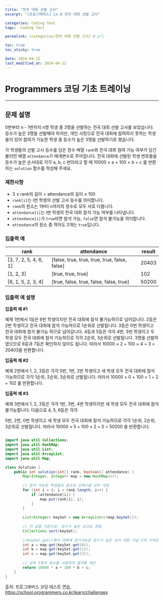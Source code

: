 ```yaml
---
title: "전국 대회 선발 고사"
excerpt: "[프로그래머스] Lv.0 전국 대회 선발 고사"

categories: Coding Test
tags:  Coding Test

permalink: /categories/전국 대회 선발 고사/ # url

toc: true
toc_sticky: true

date: 2024-04-22
last_modified_at: 2024-04-22
---
```


# Programmers 코딩 기초 트레이닝

---

## 문제 설명

0번부터 n - 1번까지 n명 학생 중 3명을 선발하는 전국 대회 선발 고사를 보았습니다. 등수가 높은 3명을 선발해야 하지만, 개인 사정으로 전국 대회에 참여하지 못하는 학생들이 있어 참여가 가능한 학생 중 등수가 높은 3명을 선발하기로 했습니다.

각 학생들의 선발 고사 등수를 담은 정수 배열 `rank`와 전국 대회 참여 가능 여부가 담긴 불리언 배열 `attendance`가 매개변수로 주어집니다. 전국 대회에 선발된 학생 번호들을 등수가 높은 순서대로 각각  a, b, c 번이라고 할 때 10000 × a + 100 × b + c 를 반환하는 `solution` 함수를 작성해 주세요.

### 제한사항
- 3 ≤ rank의 길이 = attendance의 길이 ≤ 100
- `rank[i]`는 i번 학생의 선발 고사 등수를 의미합니다.
- `rank`의 원소는 1부터 n까지의 정수로 모두 서로 다릅니다.
- `attendance[i]`는 i번 학생의 전국 대회 참석 가능 여부를 나타냅니다.
- `attendance[i]`가 `true`라면 참석 가능, `false`면 참석 불가능을 의미합니다.
- `attendance`의 원소 중 적어도 3개는 `true`입니다.

### 입출력 예

| rank                | attendance                            | result |
|---------------------|---------------------------------------|--------|
| [3, 7, 2, 5, 4, 6, 1] | [false, true, true, true, true, false, false] | 20403  |
| [1, 2, 3]             | [true, true, true]                                | 102       |
| [6, 1, 5, 2, 3, 4]   | [true, false, true, false, false, true]        | 50200  |

### 입출력 예 설명
**입출력 예 #1**

예제 1번에서 1등은 6번 학생이지만 전국 대회에 참석 불가능하므로 넘어갑니다. 2등은 2번 학생이고 전국 대회에 참석 가능하므로 1순위로 선발됩니다. 3등은 0번 학생이고 전국 대회에 참석 불가능 하므로 넘어갑니다. 4등과 5등은 각각 4번, 3번 학생이고 두 학생 모두 전국 대회에 참석 가능하므로 각각 2순위, 3순위로 선발됩니다. 3명을 선발하였으므로 6등과 7등은 확인하지 않아도 됩니다. 따라서 10000 × 2 + 100 × 4 + 3 = 20403을 반환합니다.

**입출력 예 #2**

예제 2번에서 1, 2, 3등은 각각 0번, 1번, 2번 학생이고 세 학생 모두 전국 대회에 참석 가능하므로 각각 1순위, 2순위, 3순위로 선발됩니다. 따라서 10000 × 0 + 100 × 1 + 2 = 102 를 반환합니다.

**입출력 예 #3**

예제 3번에서 1, 2, 3등은 각각 1번, 3번, 4번 학생이지만 세 학생 모두 전국 대회에 참석 불가능합니다. 다음으로 4, 5, 6등은 각각

 5번, 2번, 0번 학생이고 세 학생 모두 전국 대회에 참석 가능하므로 각각 1순위, 2순위, 3순위로 선발됩니다. 따라서 10000 × 5 + 100 × 2 + 0 = 50200 을 반환합니다.

```java

import java.util.Collections;
import java.util.HashMap;
import java.util.List;
import java.util.ArrayList;
import java.util.Map;

class Solution {
    public int solution(int[] rank, boolean[] attendance) {
        Map<Integer, Integer> map = new HashMap<>();
        
        // 참석 가능한 학생들의 등수와 인덱스를 모두 저장
        for (int i = 0; i < rank.length; i++) {
            if (attendance[i]) {
                map.put(rank[i], i);
            }
        }
        
        List<Integer> keySet = new ArrayList<>(map.keySet());
        
        // 키 값을 기준으로, 등수가 높은 순으로 정렬
        Collections.sort(keySet);
        
        //keySet.get()해서 대회에 참가가능한 등수가 높은 순서 대한 키값 3개 가져온 후, map에서 키값에 해당하는 인덱스, 몇번 학생인지에 대한 값 추출.
        int a = map.get(keySet.get(0));
        int b = map.get(keySet.get(1));
        int c = map.get(keySet.get(2));
        
        // 상위 3명의 등수를 사용하여 결과를 계산
        return 10000 * a + 100 * b + c;
    }
}

``````

출처: 프로그래머스 코딩 테스트 연습, https://school.programmers.co.kr/learn/challenges
